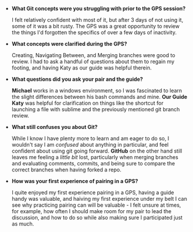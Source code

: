 * **What Git concepts were you struggling with prior to the GPS session?**

  I felt relatively confident with most of it, but after 3 days of not using it, some of it was a bit rusty.  The GPS was a great opportunity to review the things I'd forgotten the specifics of over a few days of inactivity.

* **What concepts were clarified during the GPS?**

  Creating, Navigating Between, and Merging branches were good to review. I had to ask a handful of questions about them to regain my footing, and having Katy as our guide was helpful therein.

* **What questions did you ask your pair and the guide?**

  **Michael** works in a windows environment, so I was fascinated to learn the slight differences between his bash commands and mine. **Our Guide Katy** was helpful for clarification on things like the shortcut for launching a file with sublime and the previously mentioned git branch review.

* **What still confuses you about Git?**

  While I know I have plenty more to learn and am eager to do so, I wouldn't say I am *confused* about anything in particular, and feel confident about using git going forward. **GitHub** on the other hand still leaves me feeling a *little bit* lost, particularly when merging branches and evaluating comments, commits, and being sure to compare the correct branches when having forked a repo.

* **How was your first experience of pairing in a GPS?**

  I quite enjoyed my first experience pairing in a GPS, having a guide handy was valuable, and haiving my first experience under my belt I can see why practicing pairing can will be valuable - I felt unsure at times, for example, how often I should make room for my pair to lead the discussion, and how to do so while also making sure I participated just as much.